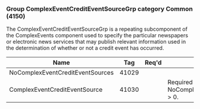 ### Group ComplexEventCreditEventSourceGrp category Common (4150)

The ComplexEventCreditEventSourceGrp is a repeating subcomponent of the ComplexEvents component used to specify the particular newspapers or electronic news services that may publish relevant information used in the determination of whether or not a credit event has occurred.

| Name                             | Tag   | Req'd | Documentation                                            |
|----------------------------------|-------|----------|----------------------------------------------------------|
| NoComplexEventCreditEventSources | 41029 |       |                                                          |
| ComplexEventCreditEventSource    | 41030 |       | Required if NoComplexEventCreditEventSources(41029) > 0. |

